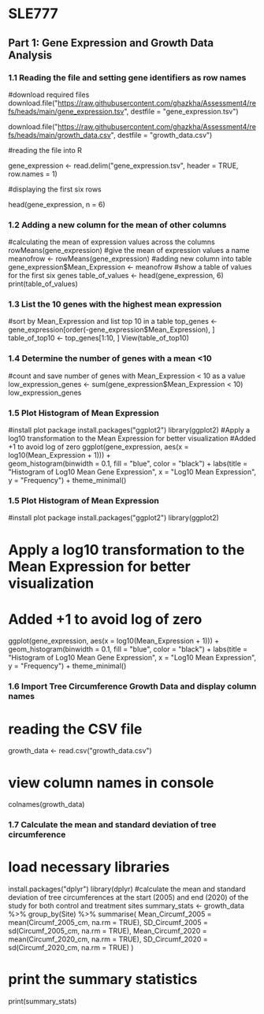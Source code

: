 # SLE777
## Part 1: Gene Expression and Growth Data Analysis

### 1.1 Reading the file and setting gene identifiers as row names
#download required files 
download.file("https://raw.githubusercontent.com/ghazkha/Assessment4/refs/heads/main/gene_expression.tsv", destfile = "gene_expression.tsv")

download.file("https://raw.githubusercontent.com/ghazkha/Assessment4/refs/heads/main/growth_data.csv", destfile = "growth_data.csv")

#reading the file into R

gene_expression <- read.delim("gene_expression.tsv", header = TRUE, row.names = 1)

#displaying the first six rows

head(gene_expression, n = 6)


### 1.2 Adding a new column for the mean of other columns
#calculating the mean of expression values across the columns
rowMeans(gene_expression) 
#give the mean of expression values a name
meanofrow <- rowMeans(gene_expression) 
#adding new column into table
gene_expression$Mean_Expression <- meanofrow 
#show a table of values for the first six genes
table_of_values <- head(gene_expression, 6)  
print(table_of_values)  


### 1.3 List the 10 genes with the highest mean expression

#sort by Mean_Expression and list top 10 in a table 
top_genes <- gene_expression[order(-gene_expression$Mean_Expression), ]
table_of_top10 <- top_genes[1:10, ]
View(table_of_top10)

### 1.4 Determine the number of genes with a mean <10

#count and save number of genes with Mean_Expression < 10 as a value
low_expression_genes <- sum(gene_expression$Mean_Expression < 10)
low_expression_genes


### 1.5  Plot Histogram of Mean Expression

#install plot package
install.packages("ggplot2")
library(ggplot2)
#Apply a log10 transformation to the Mean Expression for better visualization
#Added +1 to avoid log of zero
ggplot(gene_expression, aes(x = log10(Mean_Expression + 1))) +  
  geom_histogram(binwidth = 0.1, fill = "blue", color = "black") +
  labs(title = "Histogram of Log10 Mean Gene Expression", x = "Log10 Mean Expression", y = "Frequency") +  theme_minimal()

### 1.5  Plot Histogram of Mean Expression
#install plot package
install.packages("ggplot2")
library(ggplot2)
# Apply a log10 transformation to the Mean Expression for better visualization
# Added +1 to avoid log of zero
ggplot(gene_expression, aes(x = log10(Mean_Expression + 1))) +  
  geom_histogram(binwidth = 0.1, fill = "blue", color = "black") +
  labs(title = "Histogram of Log10 Mean Gene Expression", x = "Log10 Mean Expression", y = "Frequency") +  theme_minimal()
### 1.6 Import Tree Circumference Growth Data and display column names
# reading the CSV file
growth_data <- read.csv("growth_data.csv")
# view column names in console
colnames(growth_data)
### 1.7 Calculate the mean and standard deviation of tree circumference
# load necessary libraries
install.packages("dplyr")
library(dplyr)
#calculate the mean and standard deviation of tree circumferences at the start (2005) and end (2020) of the study for both control and treatment sites
summary_stats <- growth_data %>%
  group_by(Site) %>%
  summarise(
    Mean_Circumf_2005 = mean(Circumf_2005_cm, na.rm = TRUE),
    SD_Circumf_2005 = sd(Circumf_2005_cm, na.rm = TRUE),
    Mean_Circumf_2020 = mean(Circumf_2020_cm, na.rm = TRUE),
    SD_Circumf_2020 = sd(Circumf_2020_cm, na.rm = TRUE)  )
# print the summary statistics
print(summary_stats)
